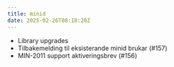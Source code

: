 ```yaml
---
title: minid
date: 2025-02-26T08:18:20Z
---
```

- Library upgrades
- Tilbakemelding til eksisterande minid brukar (#157)
- MIN-2011 support aktiveringsbrev (#156)

